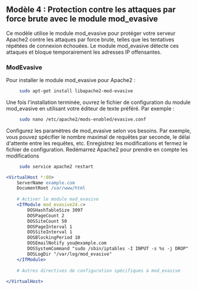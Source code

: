 ## Modèle 4 : Protection contre les attaques par force brute avec le module mod_evasive

Ce modèle utilise le module mod_evasive pour protéger votre serveur Apache2 contre les attaques par force brute, telles que les tentatives répétées de connexion échouées. Le module mod_evasive détecte ces attaques et bloque temporairement les adresses IP offensantes.
### ModEvasive
Pour installer le module mod_evasive pour Apache2 :
```bash
     sudo apt-get install libapache2-mod-evasive
```
Une fois l'installation terminée, ouvrez le fichier de configuration du module mod_evasive en utilisant votre éditeur de texte préféré. Par exemple :
```bash
     sudo nano /etc/apache2/mods-enabled/evasive.conf
```
Configurez les paramètres de mod_evasive selon vos besoins. Par exemple, vous pouvez spécifier le nombre maximal de requêtes par seconde, le délai d'attente entre les requêtes, etc.
Enregistrez les modifications et fermez le fichier de configuration.
Redémarrez Apache2 pour prendre en compte les modifications 
```bash
     sudo service apache2 restart
```
```apache
<VirtualHost *:80>
    ServerName example.com
    DocumentRoot /var/www/html
    
    # Activer le module mod_evasive
    <IfModule mod_evasive24.c>
        DOSHashTableSize 3097
        DOSPageCount 2
        DOSSiteCount 50
        DOSPageInterval 1
        DOSSiteInterval 1
        DOSBlockingPeriod 10
        DOSEmailNotify you@example.com
        DOSSystemCommand "sudo /sbin/iptables -I INPUT -s %s -j DROP"
        DOSLogDir "/var/log/mod_evasive"
    </IfModule>
    
    # Autres directives de configuration spécifiques à mod_evasive
    
</VirtualHost>
